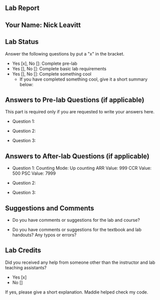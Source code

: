 ##  Lab Report ##

Your Name: Nick Leavitt
-----------


Lab Status
-------
Answer the following questions by put a "x" in the bracket.
- Yes [x], No []: Complete pre-lab
- Yes [], No []: Complete basic lab requirements
- Yes [], No []: Complete something cool
  - If you have completed something cool, give it a short summary below: 


Answers to Pre-lab Questions (if applicable)
-------
This part is required only if you are requested to write your answers here. 

* Question 1:


* Question 2:


* Question 3:


Answers to After-lab Questions (if applicable)
-------

* Question 1:
Counting Mode: Up counting
ARR Value: 999
CCR Value: 500
PSC Value: 7999

* Question 2:


* Question 3:


Suggestions and Comments
-------

* Do you have comments or suggestions for the lab and course?


* Do you have comments or suggestions for the textbook and lab handouts? Any typos or errors?



Lab Credits
-------
Did you received any help from someone other than the instructor and lab teaching assistants?
- Yes [x]
- No []

If yes, please give a short explanation.
Maddie helped check my code.
